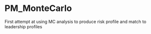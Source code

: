 # PM_MonteCarlo
First attempt at using MC analysis to produce risk profile and match to leadership profiles
